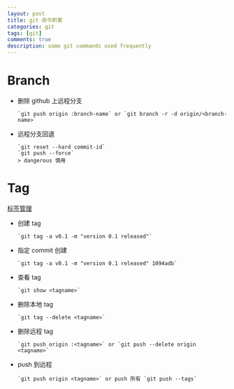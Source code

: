 ```yaml
---
layout: post
title: git 命令积累
categories: git
tags: [git]
comments: true
description: some git commands used frequently
---
```



# Branch

-   删除 github 上远程分支
    
        `git push origin :branch-name` or `git branch -r -d origin/<branch-name>`
-   远程分支回退
    
        `git reset --hard commit-id`
        `git push --force`
        > dangerous 慎用


# Tag

[标签管理](https://www.liaoxuefeng.com/wiki/0013739516305929606dd18361248578c67b8067c8c017b000/001376951758572072ce1dc172b4178b910d31bc7521ee4000)

-   创建 tag
    
        `git tag -a v0.1 -m "version 0.1 released"`

-   指定 commit 创建
    
        `git tag -a v0.1 -m "version 0.1 released" 1094adb`

-   查看 tag
    
        `git show <tagname>`

-   删除本地 tag
    
        `git tag --delete <tagname>`

-   删除远程 tag
    
        `git push origin :<tagname>` or `git push --delete origin <tagname>`

-   push 到远程 
    
        `git push origin <tagname>` or push 所有 `git push --tags`

